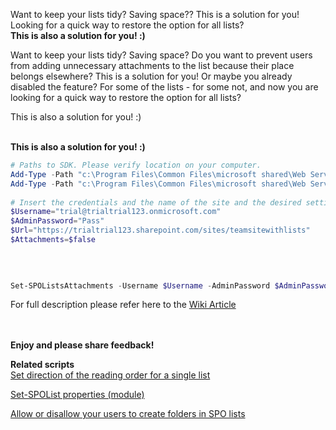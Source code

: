 Want to keep your lists tidy? Saving space?? This is a solution for you! Looking for a quick way to restore the option for all lists? 
</br>**This is also a solution for you! :)**


Want to keep your lists tidy? Saving space? Do you want to prevent users from adding unnecessary attachments to the list because their place belongs elsewhere?
This is a solution for you!
Or maybe you already disabled the feature? For some of the lists - for some not, and now you are looking for a quick way to restore the option for all lists?

This is also a solution for you! :)

 

 
 

</br>**This is also a solution for you! :)**

 
```Powershell 
# Paths to SDK. Please verify location on your computer. 
Add-Type -Path "c:\Program Files\Common Files\microsoft shared\Web Server Extensions\15\ISAPI\Microsoft.SharePoint.Client.dll"  
Add-Type -Path "c:\Program Files\Common Files\microsoft shared\Web Server Extensions\15\ISAPI\Microsoft.SharePoint.Client.Runtime.dll"  
 
# Insert the credentials and the name of the site and the desired setting: $true or $false 
$Username="trial@trialtrial123.onmicrosoft.com" 
$AdminPassword="Pass" 
$Url="https://trialtrial123.sharepoint.com/sites/teamsitewithlists" 
$Attachments=$false 

 
 
 
Set-SPOListsAttachments -Username $Username -AdminPassword $AdminPassword -Url $Url -Attachments $Attachments
```  
 

For full description please refer here to the [Wiki Article](https://social.technet.microsoft.com/wiki/contents/articles/30024.sharepoint-online-disable-or-enable-attachments-to-list-items-using-powershell.aspx)

 

 <br/><br/>
<b>Enjoy and please share feedback!</b>

**Related scripts** </br>
[Set direction of the reading order for a single list](https://gallery.technet.microsoft.com/office/Set-the-direction-of-the-f17ca66a)

[Set-SPOList properties (module)](https://gallery.technet.microsoft.com/office/Set-SPOList-properties-9d16f2ba)

[Allow or disallow your users to create folders in SPO lists](https://gallery.technet.microsoft.com/scriptcenter/Allow-or-disallow-your-20f7b44a)
